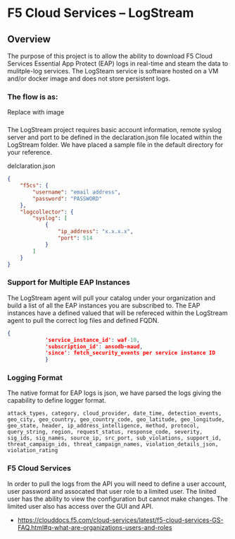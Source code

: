 F5 Cloud Services – LogStream
===========================


## Overview

The purpose of this project is to allow the ability to download F5 Cloud Services Essential App Protect (EAP) logs in real-time and steam the data to mulitple-log services. The LogSteam service is software hosted on a VM and/or docker image and does not store persistent logs.

### The flow is as:
Replace with image

###
The LogStream project requires basic account information, remote syslog server and port to be defined in the declaration.json file located within the LogStream folder. We have placed a sample file in the default directory for your reference.

delclaration.json
```json
{
    "f5cs": {
        "username": "email address",
        "password": "PASSWORD"
    },
    "logcollector": {
        "syslog": [
            {
                "ip_address": "x.x.x.x",
                "port": 514
            }
        ]
    }
}
```

### Support for Multiple EAP Instances
The LogStream agent will pull your catalog under your organization and build a list of all the EAP instances you are subscribed to. The EAP instances have a defined valued that will be refereced within the LogStream agent to pull the correct log files and defined FQDN.  
```json
{
            'service_instance_id': waf-10,
            'subscription_id': ansodb-maud,
            'since': fetch_security_events per service instance ID
            }
```


### Logging Format
The native format for EAP logs is json, we have parsed the logs giving the capability to define logger format.
```
attack_types, category, cloud_provider, date_time, detection_events, geo_city, geo_country, geo_country_code, geo_latitude, geo_longitude, geo_state, header, ip_address_intelligence, method, protocol, query_string, region, request_status, response_code, severity, sig_ids, sig_names, source_ip, src_port, sub_violations, support_id, threat_campaign_ids, threat_campaign_names, violation_details_json, violation_rating
```

### F5 Cloud Services
In order to pull the logs from the API you will need to define a user account, user password and assocated that user role to a limited user. The linited user has the ability to view the configuration but cannot make changes. The limited user also has access over the GUI and API. 

* https://clouddocs.f5.com/cloud-services/latest/f5-cloud-services-GS-FAQ.html#q-what-are-organizations-users-and-roles

